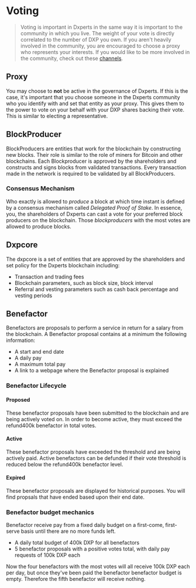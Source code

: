 # Voting

> Voting is important in Dxperts in the same way it is important to the community in which you live. The weight of your vote is directly correlated to the number of DXP you own. If you aren't heavily involved in the community, you are encouraged to choose a proxy who represents your interests. If you would like to be more involved in the community, check out these [channels](/help/introduction/dxperts).

## Proxy

You may choose to **not** be active in the governance of Dxperts. If this is the case, it's important that you choose someone in the Dxperts community who you identify with and set that entity as your proxy. This gives them to the power to vote on your behalf with your DXP shares backing their vote. This is similar to electing a representative.

## BlockProducer

BlockProducers are entities that work for the blockchain by constructing new blocks. Their role is similar to the role of miners for Bitcoin and other blockchains. Each Blockproducer is approved by the shareholders and constructs and signs blocks from validated transactions. Every transaction made in the network is required to be validated by all BlockProducers.

### Consensus Mechanism

Who exactly is allowed to *produce* a block at which time instant is defined by a
consensus mechanism called *Delegated Proof of Stake*. In essence, you, the
shareholders of Dxperts can cast a vote for your preferred block producers on the blockchain. Those *blockproducers* with the most votes are allowed to produce blocks.


## Dxpcore

The dxpcore is a set of entities that are approved by the shareholders and set policy for the Dxperts blockchain including:

* Transaction and trading fees
* Blockchain parameters, such as block size, block interval
* Referral and vesting parameters such as cash back percentage and vesting periods

## Benefactor

Benefactors are proposals to perform a service in return for a salary from the blockchain. A Benefactor proposal contains at a minimum the following information:

* A start and end date
* A daily pay
* A maximum total pay
* A link to a webpage where the Benefactor proposal is explained

### Benefactor Lifecycle

#### Proposed
These benefactor proposals have been submitted to the blockchain and are being actively voted on. In order to become active, they must exceed the refund400k benefactor in total votes.
#### Active
These benefactor proposals have exceeded the threshold and are being actively paid. Active benefactors can be defunded if their vote threshold is reduced below the refund400k benefactor level.
#### Expired
These benefactor proposals are displayed for historical purposes. You will find propsals that have ended based upon their end date.

### Benefactor budget mechanics
Benefactor receive pay from a fixed daily budget on a first-come, first-serve basis until there are no more funds left.

* A daily total budget of 400k DXP for all  benefactors
* 5  benefactor proposals with a positive votes total, with daily pay requests of 100k DXP each

Now the four  benefactors with the most votes will all receive 100k DXP each per day, but once they've been paid the  benefactor benefactor budget is empty. Therefore the fifth  benefactor will receive nothing.

